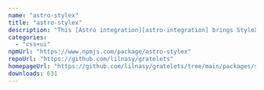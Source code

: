 ```yaml
---
name: "astro-stylex"
title: "astro-stylex"
description: "This [Astro integration][astro-integration] brings StyleX's CSS compiler to every .astro file and framework component in your project."
categories:
  - "css+ui"
npmUrl: "https://www.npmjs.com/package/astro-stylex"
repoUrl: "https://github.com/lilnasy/gratelets"
homepageUrl: "https://github.com/lilnasy/gratelets/tree/main/packages/stylex"
downloads: 631
---
```

